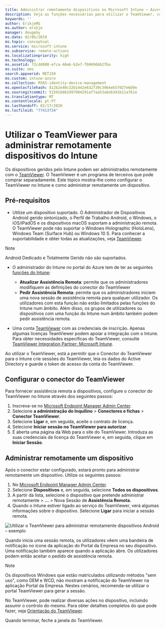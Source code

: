 ```yaml
---
title: Administrar remotamente dispositivos no Microsoft Intune – Azure | Microsoft Docs
description: Veja as funções necessárias para utilizar o TeamViewer, como instalar o conector do TeamViewer e orientação passo a passo para administrar remotamente dispositivos com o Microsoft Intune no portal do Azure
keywords: ''
author: ErikjeMS
ms.author: erikje
manager: dougeby
ms.date: 02/05/2019
ms.topic: conceptual
ms.service: microsoft-intune
ms.subservice: remote-actions
ms.localizationpriority: high
ms.technology: ''
ms.assetid: 72cdd888-efca-46e6-b2e7-fb9696bb2fba
ms.suite: ems
search.appverid: MET150
ms.custom: intune-azure
ms.collection: M365-identity-device-management
ms.openlocfilehash: 812b2e40c32b1442e632739c3964eb57027e6d9e
ms.sourcegitcommit: 51591b862d97904291af7aa53a6eb341b11a761e
ms.translationtype: MT
ms.contentlocale: pt-PT
ms.lasthandoff: 02/17/2020
ms.locfileid: "77413734"
---
```

# <a name="use-teamviewer-to-remotely-administer-intune-devices"></a>Utilizar o TeamViewer para administrar remotamente dispositivos do Intune

Os dispositivos geridos pelo Intune podem ser administrados remotamente com o [TeamViewer](https://www.teamviewer.com). O TeamViewer é um programa de terceiros que pode comprar separadamente. Este tópico mostra-lhe como configurar o TeamViewer no Intune e como administrar remotamente um dispositivo. 

## <a name="prerequisites"></a>Pré-requisitos

- Utilize um dispositivo suportado. O Administrador de Dispositivos Android gerido sintonizado, o Perfil de Trabalho Android, o Windows, o iOS/iPadOS e os dispositivos macOS suportam a administração remota. O TeamViewer pode não suportar o Windows Holographic (HoloLens), Windows Team (Surface Hub) ou Windows 10 S. Para conhecer a suportabilidade e obter todas as atualizações, veja [TeamViewer](https://www.teamviewer.com).

> [!NOTE]
> Android Dedicado e Totalmente Gerido não são suportados.

- O administrador do Intune no portal do Azure tem de ter as seguintes [funções do Intune](../fundamentals/role-based-access-control.md):  

  - **Atualizar Assistência Remota**: permite que os administradores modifiquem as definições do conector do TeamViewer
  - **Pedir Assistência Remota**: permite que os administradores iniciem uma nova sessão de assistência remota para qualquer utilizador. Os utilizadores com esta função não estão limitados pelas funções do Intune num âmbito. Além disso, os grupos de utilizadores ou dispositivos com uma função do Intune num âmbito também podem pedir assistência remota. 

- Uma conta [TeamViewer](https://www.teamviewer.com) com as credenciais de inscrição. Apenas algumas licenças TeamViewer podem apoiar a integração com o Intune. Para obter necessidades específicas do TeamViewer, consulte [TeamViewer Integration Partner: Microsoft Intune](https://www.teamviewer.com/integrations/microsoft-intune/).

Ao utilizar o TeamViewer, está a permitir que o Conector do TeamViewer para o Intune crie sessões do TeamViewer, leia os dados do Active Directory e guarde o token de acesso da conta do TeamViewer.

## <a name="configure-the-teamviewer-connector"></a>Configurar o conector do TeamViewer

Para fornecer assistência remota a dispositivos, configure o conector do TeamViewer no Intune através dos seguintes passos:

1. Inscreva-se no [Microsoft Endpoint Manager Admin Center](https://go.microsoft.com/fwlink/?linkid=2109431).
2. Selecione **a administração do Inquilino** > **Conectores e fichas** > **Conector TeamViewer**.
3. Selecione **Ligar** e, em seguida, aceite o contrato de licença.
4. Selecione **Iniciar sessão no TeamViewer para autorizar**.
5. É aberta uma página da Web para o site do TeamViewer. Introduza as suas credenciais de licença do TeamViewer e, em seguida, clique em **Iniciar Sessão**.

## <a name="remotely-administer-a-device"></a>Administrar remotamente um dispositivo

Após o conector estar configurado, estará pronto para administrar remotamente um dispositivo. Utilize os seguintes passos: 

1. No [Microsoft Endpoint Manager Admin Center](https://go.microsoft.com/fwlink/?linkid=2109431).
2. Selecione **Dispositivos** e, em seguida, selecione **Todos os dispositivos**.
3. A partir da lista, selecione o dispositivo que pretende administrar remotamente > **...**  > Nova Sessão de **Assistência Remota.**
4. Quando o Intune estiver ligado ao serviço do TeamViewer, verá algumas informações sobre o dispositivo. Selecione **Ligar** para iniciar a sessão remota.

![Utilizar o TeamViewer para administrar remotamente dispositivos Android – exemplo](./media/teamviewer-support/android-teamviewer.png)

Quando inicia uma sessão remota, os utilizadores vêem uma bandeira de notificação no ícone da aplicação do Portal da Empresa no seu dispositivo. Uma notificação também aparece quando a aplicação abre. Os utilizadores podem então aceitar o pedido de assistência remota.

> [!NOTE]
> Os dispositivos Windows que estão matriculados utilizando métodos "sem uso", como DEM e WCD, não mostram a notificação do TeamViewer na aplicação Portal da Empresa. Nestes cenários, recomenda-se utilizar o portal TeamViewer para gerar a sessão.

No TeamViewer, pode realizar diversas ações no dispositivo, incluindo assumir o controlo do mesmo. Para obter detalhes completos do que pode fazer, veja [Orientação do TeamViewer](https://www.teamviewer.com/support/documents/).

Quando terminar, feche a janela do TeamViewer.
